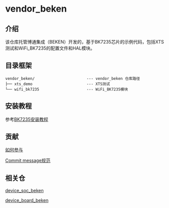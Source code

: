 # vendor_beken

## 介绍

该仓库托管博通集成（BEKEN）开发的，基于BK7235芯片的示例代码，包括XTS测试和WiFi_BK7235的配置文件和HAL模块。

## 目录框架

```
vendor_beken/						--- vendor_beken 仓库路径
├── xts_demo						--- XTS测试
└── wifi_bk7235						--- WiFi_BK7235模块
```

## 安装教程

参考[BK7235安装教程](https://gitee.com/openharmony-sig/device_soc_beken/blob/master/README_zh.md#编译环境搭建)

## 贡献

[如何参与](https://gitee.com/openharmony/docs/blob/HEAD/zh-cn/contribute/%E5%8F%82%E4%B8%8E%E8%B4%A1%E7%8C%AE.md)

[Commit message规范](https://gitee.com/openharmony/device_qemu/wikis/Commit%20message%E8%A7%84%E8%8C%83?sort_id=4042860)

## 相关仓

[device_soc_beken](https://gitee.com/openharmony-sig/device_soc_beken)

[device_board_beken](https://gitee.com/openharmony-sig/device_board_beken)
